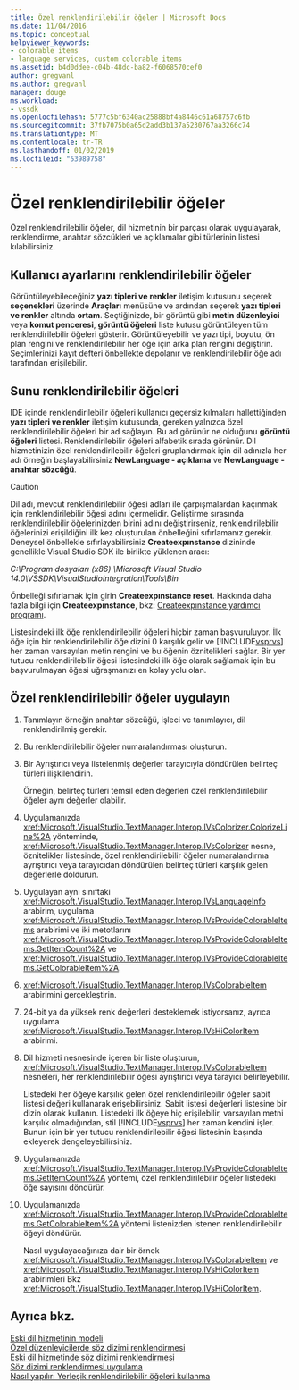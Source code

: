```yaml
---
title: Özel renklendirilebilir öğeler | Microsoft Docs
ms.date: 11/04/2016
ms.topic: conceptual
helpviewer_keywords:
- colorable items
- language services, custom colorable items
ms.assetid: b4d0ddee-c04b-48dc-ba82-f6068570cef0
author: gregvanl
ms.author: gregvanl
manager: douge
ms.workload:
- vssdk
ms.openlocfilehash: 5777c5bf6340ac25888bf4a8446c61a68757c6fb
ms.sourcegitcommit: 37fb7075b0a65d2add3b137a5230767aa3266c74
ms.translationtype: MT
ms.contentlocale: tr-TR
ms.lasthandoff: 01/02/2019
ms.locfileid: "53989758"
---
```

# <a name="custom-colorable-items"></a>Özel renklendirilebilir öğeler
Özel renklendirilebilir öğeler, dil hizmetinin bir parçası olarak uygulayarak, renklendirme, anahtar sözcükleri ve açıklamalar gibi türlerinin listesi kılabilirsiniz.  
  
## <a name="user-settings-of-colorable-items"></a>Kullanıcı ayarlarını renklendirilebilir öğeler  
 Görüntüleyebileceğiniz **yazı tipleri ve renkler** iletişim kutusunu seçerek **seçenekleri** üzerinde **Araçları** menüsüne ve ardından seçerek **yazı tipleri ve renkler** altında **ortam**. Seçtiğinizde, bir görüntü gibi **metin düzenleyici** veya **komut penceresi**, **görüntü öğeleri** liste kutusu görüntüleyen tüm renklendirilebilir öğeleri gösterir. Görüntüleyebilir ve yazı tipi, boyutu, ön plan rengini ve renklendirilebilir her öğe için arka plan rengini değiştirin. Seçimlerinizi kayıt defteri önbellekte depolanır ve renklendirilebilir öğe adı tarafından erişilebilir.  
  
## <a name="presentation-of-colorable-items"></a>Sunu renklendirilebilir öğeleri  
 IDE içinde renklendirilebilir öğeleri kullanıcı geçersiz kılmaları hallettiğinden **yazı tipleri ve renkler** iletişim kutusunda, gereken yalnızca özel renklendirilebilir öğeleri bir ad sağlayın. Bu ad görünür ne olduğunu **görüntü öğeleri** listesi. Renklendirilebilir öğeleri alfabetik sırada görünür. Dil hizmetinizin özel renklendirilebilir öğeleri gruplandırmak için dil adınızla her adı örneğin başlayabilirsiniz **NewLanguage - açıklama** ve **NewLanguage - anahtar sözcüğü**.  
  
> [!CAUTION]
>  Dil adı, mevcut renklendirilebilir öğesi adları ile çarpışmalardan kaçınmak için renklendirilebilir öğesi adını içermelidir. Geliştirme sırasında renklendirilebilir öğelerinizden birini adını değiştirirseniz, renklendirilebilir öğelerinizi erişildiğini ilk kez oluşturulan önbelleğini sıfırlamanız gerekir. Deneysel önbellekle sıfırlayabilirsiniz **Createexpınstance** dizininde genellikle Visual Studio SDK ile birlikte yüklenen aracı:  
>   
>  *C:\Program dosyaları (x86) \Microsoft Visual Studio 14.0\VSSDK\VisualStudioIntegration\Tools\Bin*
>   
>  Önbelleği sıfırlamak için girin **Createexpınstance reset**. Hakkında daha fazla bilgi için **Createexpınstance**, bkz: [Createexpınstance yardımcı programı](../../extensibility/internals/createexpinstance-utility.md).  
  
 Listesindeki ilk öğe renklendirilebilir öğeleri hiçbir zaman başvuruluyor. İlk öğe için bir renklendirilebilir öğe dizini 0 karşılık gelir ve [!INCLUDE[vsprvs](../../code-quality/includes/vsprvs_md.md)] her zaman varsayılan metin rengini ve bu öğenin öznitelikleri sağlar. Bir yer tutucu renklendirilebilir öğesi listesindeki ilk öğe olarak sağlamak için bu başvurulmayan öğesi uğraşmanızı en kolay yolu olan.  
  
## <a name="implement-custom-colorable-items"></a>Özel renklendirilebilir öğeler uygulayın  
  
1. Tanımlayın örneğin anahtar sözcüğü, işleci ve tanımlayıcı, dil renklendirilmiş gerekir.  
  
2. Bu renklendirilebilir öğeler numaralandırması oluşturun.  
  
3. Bir Ayrıştırıcı veya listelenmiş değerler tarayıcıyla döndürülen belirteç türleri ilişkilendirin.  
  
    Örneğin, belirteç türleri temsil eden değerleri özel renklendirilebilir öğeler aynı değerler olabilir.  
  
4. Uygulamanızda <xref:Microsoft.VisualStudio.TextManager.Interop.IVsColorizer.ColorizeLine%2A> yönteminde, <xref:Microsoft.VisualStudio.TextManager.Interop.IVsColorizer> nesne, öznitelikler listesinde, özel renklendirilebilir öğeler numaralandırma ayrıştırıcı veya tarayıcıdan döndürülen belirteç türleri karşılık gelen değerlerle doldurun.  
  
5. Uygulayan aynı sınıftaki <xref:Microsoft.VisualStudio.TextManager.Interop.IVsLanguageInfo> arabirim, uygulama <xref:Microsoft.VisualStudio.TextManager.Interop.IVsProvideColorableItems> arabirimi ve iki metotlarını <xref:Microsoft.VisualStudio.TextManager.Interop.IVsProvideColorableItems.GetItemCount%2A> ve <xref:Microsoft.VisualStudio.TextManager.Interop.IVsProvideColorableItems.GetColorableItem%2A>.  
  
6. <xref:Microsoft.VisualStudio.TextManager.Interop.IVsColorableItem> arabirimini gerçekleştirin.  
  
7. 24-bit ya da yüksek renk değerleri desteklemek istiyorsanız, ayrıca uygulama <xref:Microsoft.VisualStudio.TextManager.Interop.IVsHiColorItem> arabirimi.  
  
8. Dil hizmeti nesnesinde içeren bir liste oluşturun, <xref:Microsoft.VisualStudio.TextManager.Interop.IVsColorableItem> nesneleri, her renklendirilebilir öğesi ayrıştırıcı veya tarayıcı belirleyebilir.  
  
    Listedeki her öğeye karşılık gelen özel renklendirilebilir öğeler sabit listesi değeri kullanarak erişebilirsiniz. Sabit listesi değerleri listesine bir dizin olarak kullanın. Listedeki ilk öğeye hiç erişilebilir, varsayılan metni karşılık olmadığından, stil [!INCLUDE[vsprvs](../../code-quality/includes/vsprvs_md.md)] her zaman kendini işler. Bunun için bir yer tutucu renklendirilebilir öğesi listesinin başında ekleyerek dengeleyebilirsiniz.  
  
9. Uygulamanızda <xref:Microsoft.VisualStudio.TextManager.Interop.IVsProvideColorableItems.GetItemCount%2A> yöntemi, özel renklendirilebilir öğeler listedeki öğe sayısını döndürür.  
  
10. Uygulamanızda <xref:Microsoft.VisualStudio.TextManager.Interop.IVsProvideColorableItems.GetColorableItem%2A> yöntemi listenizden istenen renklendirilebilir öğeyi döndürür.  
  
    Nasıl uygulayacağınıza dair bir örnek <xref:Microsoft.VisualStudio.TextManager.Interop.IVsColorableItem> ve <xref:Microsoft.VisualStudio.TextManager.Interop.IVsHiColorItem> arabirimleri Bkz <xref:Microsoft.VisualStudio.TextManager.Interop.IVsHiColorItem>.  
  
## <a name="see-also"></a>Ayrıca bkz.  
 [Eski dil hizmetinin modeli](../../extensibility/internals/model-of-a-legacy-language-service.md)   
 [Özel düzenleyicilerde söz dizimi renklendirmesi](../../extensibility/syntax-coloring-in-custom-editors.md)   
 [Eski dil hizmetinde söz dizimi renklendirmesi](../../extensibility/internals/syntax-coloring-in-a-legacy-language-service.md)   
 [Söz dizimi renklendirmesi uygulama](../../extensibility/internals/implementing-syntax-coloring.md)   
 [Nasıl yapılır: Yerleşik renklendirilebilir öğeleri kullanma](../../extensibility/internals/how-to-use-built-in-colorable-items.md)